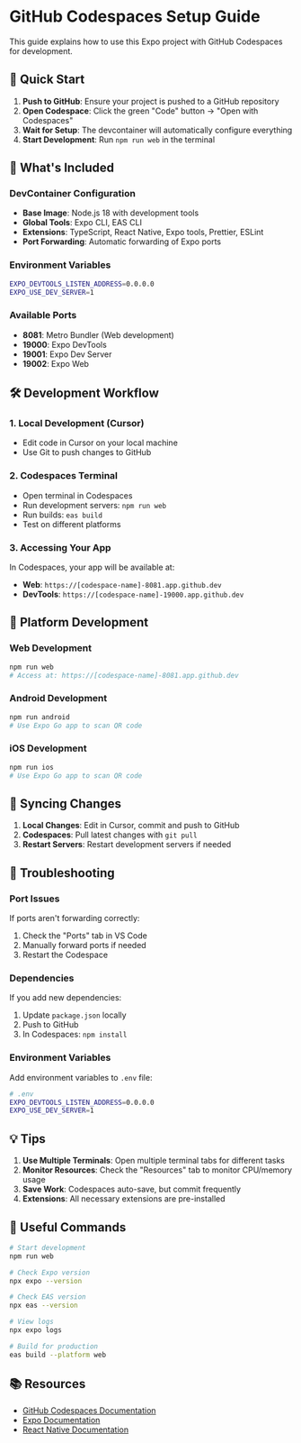 # GitHub Codespaces Setup Guide

This guide explains how to use this Expo project with GitHub Codespaces for development.

## 🚀 Quick Start

1. **Push to GitHub**: Ensure your project is pushed to a GitHub repository
2. **Open Codespace**: Click the green "Code" button → "Open with Codespaces"
3. **Wait for Setup**: The devcontainer will automatically configure everything
4. **Start Development**: Run `npm run web` in the terminal

## 🔧 What's Included

### DevContainer Configuration
- **Base Image**: Node.js 18 with development tools
- **Global Tools**: Expo CLI, EAS CLI
- **Extensions**: TypeScript, React Native, Expo tools, Prettier, ESLint
- **Port Forwarding**: Automatic forwarding of Expo ports

### Environment Variables
```bash
EXPO_DEVTOOLS_LISTEN_ADDRESS=0.0.0.0
EXPO_USE_DEV_SERVER=1
```

### Available Ports
- **8081**: Metro Bundler (Web development)
- **19000**: Expo DevTools
- **19001**: Expo Dev Server
- **19002**: Expo Web

## 🛠 Development Workflow

### 1. Local Development (Cursor)
- Edit code in Cursor on your local machine
- Use Git to push changes to GitHub

### 2. Codespaces Terminal
- Open terminal in Codespaces
- Run development servers: `npm run web`
- Run builds: `eas build`
- Test on different platforms

### 3. Accessing Your App
In Codespaces, your app will be available at:
- **Web**: `https://[codespace-name]-8081.app.github.dev`
- **DevTools**: `https://[codespace-name]-19000.app.github.dev`

## 📱 Platform Development

### Web Development
```bash
npm run web
# Access at: https://[codespace-name]-8081.app.github.dev
```

### Android Development
```bash
npm run android
# Use Expo Go app to scan QR code
```

### iOS Development
```bash
npm run ios
# Use Expo Go app to scan QR code
```

## 🔄 Syncing Changes

1. **Local Changes**: Edit in Cursor, commit and push to GitHub
2. **Codespaces**: Pull latest changes with `git pull`
3. **Restart Servers**: Restart development servers if needed

## 🐛 Troubleshooting

### Port Issues
If ports aren't forwarding correctly:
1. Check the "Ports" tab in VS Code
2. Manually forward ports if needed
3. Restart the Codespace

### Dependencies
If you add new dependencies:
1. Update `package.json` locally
2. Push to GitHub
3. In Codespaces: `npm install`

### Environment Variables
Add environment variables to `.env` file:
```bash
# .env
EXPO_DEVTOOLS_LISTEN_ADDRESS=0.0.0.0
EXPO_USE_DEV_SERVER=1
```

## 💡 Tips

1. **Use Multiple Terminals**: Open multiple terminal tabs for different tasks
2. **Monitor Resources**: Check the "Resources" tab to monitor CPU/memory usage
3. **Save Work**: Codespaces auto-save, but commit frequently
4. **Extensions**: All necessary extensions are pre-installed

## 🔗 Useful Commands

```bash
# Start development
npm run web

# Check Expo version
npx expo --version

# Check EAS version
npx eas --version

# View logs
npx expo logs

# Build for production
eas build --platform web
```

## 📚 Resources

- [GitHub Codespaces Documentation](https://docs.github.com/en/codespaces)
- [Expo Documentation](https://docs.expo.dev)
- [React Native Documentation](https://reactnative.dev/docs/getting-started) 